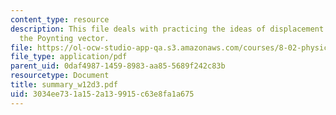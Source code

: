 ```yaml
---
content_type: resource
description: This file deals with practicing the ideas of displacement current and
  the Poynting vector.
file: https://ol-ocw-studio-app-qa.s3.amazonaws.com/courses/8-02-physics-ii-electricity-and-magnetism-spring-2007/3034ee731a152a139915c63e8fa1a675_summary_w12d3.pdf
file_type: application/pdf
parent_uid: 0daf4987-1459-8983-aa85-5689f242c83b
resourcetype: Document
title: summary_w12d3.pdf
uid: 3034ee73-1a15-2a13-9915-c63e8fa1a675
---
```

